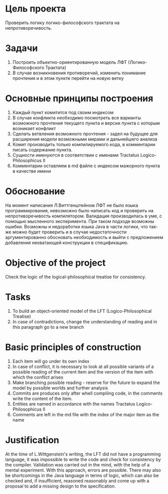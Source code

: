 Цель проекта
============
Проверить логику логико-философского трактата на непротиворечивость.

Задачи
======
1. Построить объектно-ориентированную модель ЛФТ (Логико-Философского Трактата)
2. В случае возникновения противоречий, изменить понимание прочтения и в этом пункте перейти на новую ветку

Основные принципы построения
============================
1. Каждый пункт комитится под своим индексом
2. В случае конфликта необходимо посмотреть все варианты возможного прочтения текущего пункта и версии пункта с которым возникает конфликт
3. Сделать ветвления возможного прочтения - задел на будущее для расширения модели возможными мирами и дальнейшего анализа
4. Комит производить только компилируемого кода, в комментарии писать содержание пункта.
5. Сущности именуются в соответствии с именами Tractatus Logico-Philosophicus II
6. Комментарии оставляем в md файле с индексом мажорного пункта в качестве имени  

Обоснование
===========
На момент написания Л.Виттгенштейном ЛФТ не было языка программирования, невозможно было написать код и проверить на непротиворечивость компилятором. 
Валидация производилась в уме, с помощью мысленного эксперимента. При таком подходе возможны ошибки.
Возможны и недоработки языка Java в части логики, что так-же можно будет проверить и в случае недостаточности аргументированно обосновать необходимость
и выйти с предложением добавления нехватающей конструкции в спецификацию.   

Objective of the project
========================
Check the logic of the logical-philosophical treatise for consistency.

Tasks
=====
1. To build an object-oriented model of the LFT (Logico-Philosophical Treatise)
2. In case of contradictions, change the understanding of reading and in this paragraph go to a new branch

Basic principles of construction
================================
1. Each item will go under its own index
2. In case of conflict, it is necessary to look at all possible variants of a possible reading of the current item and the version of the item with which the conflict arises
3. Make branching possible reading - reserve for the future to expand the model by possible worlds and further analysis
4. Commits are produces only after whell compiling code, in the comments write the content of the item.
5. Entities are named in accordance with the names Tractatus Logico-Philosophicus II
6. Comments are left in the md file with the index of the major item as the name

Justification
=============
At the time of L.Wittgenstein's writing, the LFT did not have a programming language, it was impossible to write the code and check for consistency by the compiler. Validation was carried out in the mind, with the help of a mental experiment. With this approach, errors are possible. There may also be shortcomings in the Java language in terms of logic, which can also be checked and, if insufficient, reasoned reasonably and come up with a proposal to add a missing design to the specification.
